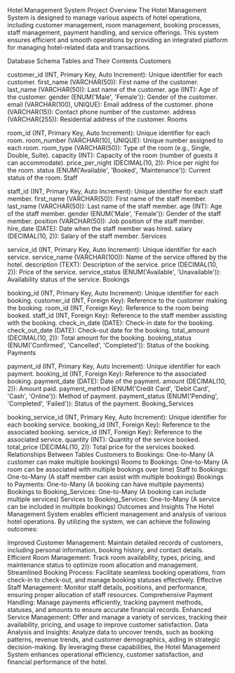 Hotel Management System
Project Overview
The Hotel Management System is designed to manage various aspects of hotel operations, including customer management, room management, booking processes, staff management, payment handling, and service offerings. This system ensures efficient and smooth operations by providing an integrated platform for managing hotel-related data and transactions.

Database Schema
Tables and Their Contents
Customers

customer_id (INT, Primary Key, Auto Increment): Unique identifier for each customer.
first_name (VARCHAR(50)): First name of the customer.
last_name (VARCHAR(50)): Last name of the customer.
age (INT): Age of the customer.
gender (ENUM('Male', 'Female')): Gender of the customer.
email (VARCHAR(100), UNIQUE): Email address of the customer.
phone (VARCHAR(15)): Contact phone number of the customer.
address (VARCHAR(255)): Residential address of the customer.
Rooms

room_id (INT, Primary Key, Auto Increment): Unique identifier for each room.
room_number (VARCHAR(10), UNIQUE): Unique number assigned to each room.
room_type (VARCHAR(50)): Type of the room (e.g., Single, Double, Suite).
capacity (INT): Capacity of the room (number of guests it can accommodate).
price_per_night (DECIMAL(10, 2)): Price per night for the room.
status (ENUM('Available', 'Booked', 'Maintenance')): Current status of the room.
Staff

staff_id (INT, Primary Key, Auto Increment): Unique identifier for each staff member.
first_name (VARCHAR(50)): First name of the staff member.
last_name (VARCHAR(50)): Last name of the staff member.
age (INT): Age of the staff member.
gender (ENUM('Male', 'Female')): Gender of the staff member.
position (VARCHAR(50)): Job position of the staff member.
hire_date (DATE): Date when the staff member was hired.
salary (DECIMAL(10, 2)): Salary of the staff member.
Services

service_id (INT, Primary Key, Auto Increment): Unique identifier for each service.
service_name (VARCHAR(100)): Name of the service offered by the hotel.
description (TEXT): Description of the service.
price (DECIMAL(10, 2)): Price of the service.
service_status (ENUM('Available', 'Unavailable')): Availability status of the service.
Bookings

booking_id (INT, Primary Key, Auto Increment): Unique identifier for each booking.
customer_id (INT, Foreign Key): Reference to the customer making the booking.
room_id (INT, Foreign Key): Reference to the room being booked.
staff_id (INT, Foreign Key): Reference to the staff member assisting with the booking.
check_in_date (DATE): Check-in date for the booking.
check_out_date (DATE): Check-out date for the booking.
total_amount (DECIMAL(10, 2)): Total amount for the booking.
booking_status (ENUM('Confirmed', 'Cancelled', 'Completed')): Status of the booking.
Payments

payment_id (INT, Primary Key, Auto Increment): Unique identifier for each payment.
booking_id (INT, Foreign Key): Reference to the associated booking.
payment_date (DATE): Date of the payment.
amount (DECIMAL(10, 2)): Amount paid.
payment_method (ENUM('Credit Card', 'Debit Card', 'Cash', 'Online')): Method of payment.
payment_status (ENUM('Pending', 'Completed', 'Failed')): Status of the payment.
Booking_Services

booking_service_id (INT, Primary Key, Auto Increment): Unique identifier for each booking service.
booking_id (INT, Foreign Key): Reference to the associated booking.
service_id (INT, Foreign Key): Reference to the associated service.
quantity (INT): Quantity of the service booked.
total_price (DECIMAL(10, 2)): Total price for the services booked.
Relationships Between Tables
Customers to Bookings: One-to-Many (A customer can make multiple bookings)
Rooms to Bookings: One-to-Many (A room can be associated with multiple bookings over time)
Staff to Bookings: One-to-Many (A staff member can assist with multiple bookings)
Bookings to Payments: One-to-Many (A booking can have multiple payments)
Bookings to Booking_Services: One-to-Many (A booking can include multiple services)
Services to Booking_Services: One-to-Many (A service can be included in multiple bookings)
Outcomes and Insights
The Hotel Management System enables efficient management and analysis of various hotel operations. By utilizing the system, we can achieve the following outcomes:

Improved Customer Management: Maintain detailed records of customers, including personal information, booking history, and contact details.
Efficient Room Management: Track room availability, types, pricing, and maintenance status to optimize room allocation and management.
Streamlined Booking Process: Facilitate seamless booking operations, from check-in to check-out, and manage booking statuses effectively.
Effective Staff Management: Monitor staff details, positions, and performance, ensuring proper allocation of staff resources.
Comprehensive Payment Handling: Manage payments efficiently, tracking payment methods, statuses, and amounts to ensure accurate financial records.
Enhanced Service Management: Offer and manage a variety of services, tracking their availability, pricing, and usage to improve customer satisfaction.
Data Analysis and Insights: Analyze data to uncover trends, such as booking patterns, revenue trends, and customer demographics, aiding in strategic decision-making.
By leveraging these capabilities, the Hotel Management System enhances operational efficiency, customer satisfaction, and financial performance of the hotel.

